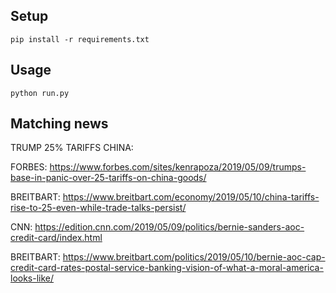 ## Setup

```
pip install -r requirements.txt
```

## Usage

```
python run.py
```

## Matching news
TRUMP 25% TARIFFS CHINA:

FORBES: https://www.forbes.com/sites/kenrapoza/2019/05/09/trumps-base-in-panic-over-25-tariffs-on-china-goods/

BREITBART: https://www.breitbart.com/economy/2019/05/10/china-tariffs-rise-to-25-even-while-trade-talks-persist/


CNN: https://edition.cnn.com/2019/05/09/politics/bernie-sanders-aoc-credit-card/index.html

BREITBART: https://www.breitbart.com/politics/2019/05/10/bernie-aoc-cap-credit-card-rates-postal-service-banking-vision-of-what-a-moral-america-looks-like/
